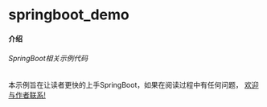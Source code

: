 # springboot_demo

#### 介绍

###### SpringBoot相关示例代码

本示例旨在让读者更快的上手SpringBoot，如果在阅读过程中有任何问题， [欢迎与作者联系!](http://lijun_0372@163.com)

